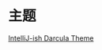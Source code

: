 # 主题
[IntelliJ-ish Darcula Theme](https://marketplace.visualstudio.com/items?itemName=csantiago132.intellij-ish-darcula-theme)
